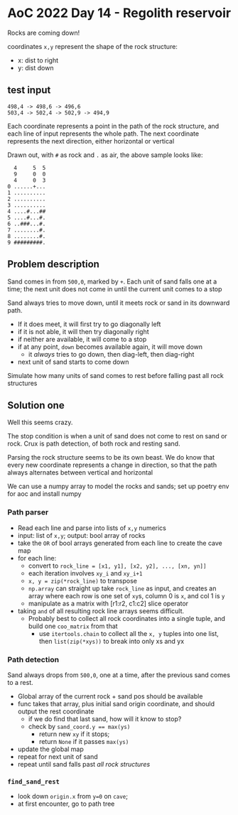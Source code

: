 # AoC 2022 Day 14 - Regolith reservoir

Rocks are coming down!

coordinates `x,y` represent the shape of the rock structure:

- x: dist to right
- y: dist down

## test input

```
498,4 -> 498,6 -> 496,6
503,4 -> 502,4 -> 502,9 -> 494,9
```

Each coordinate represents a point in the path of the rock structure, and each line of input represents the whole path. The next coordinate represents the next direction, either horizontal or vertical

Drawn out, with `#` as rock and `.` as air, the above sample looks like:

```
  4     5  5
  9     0  0
  4     0  3
0 ......+...
1 ..........
2 ..........
3 ..........
4 ....#...##
5 ....#...#.
6 ..###...#.
7 ........#.
8 ........#.
9 #########.
```

## Problem description

Sand comes in from `500,0`, marked by `+`. Each unit of sand falls one at a time; the next unit does not come in until the current unit comes to a stop

Sand always tries to move down, until it meets rock or sand in its downward path. 

- If it does meet, it will first try to go diagonally left
- if it is not able, it will then try diagonally right
- if neither are available, it will come to a stop
- if at any point, `down` becomes available again, it will move down
  - it *always* tries to go down, then diag-left, then diag-right
- next unit of sand starts to come down

Simulate how many units of sand comes to rest before falling past all rock structures

## Solution one

Well this seems crazy. 

The stop condition is when a unit of sand does not come to rest on sand or rock. Crux is path detection, of both rock and resting sand.

Parsing the rock structure seems to be its own beast. We do know that every new coordinate represents a change in direction, so that the path always alternates between vertical and horizontal

We can use a numpy array to model the rocks and sands; set up poetry env for aoc and install numpy

### Path parser

- Read each line and parse into lists of `x,y` numerics
- input: list of `x,y`; output: bool array of rocks
- take the `OR` of bool arrays generated from each line to create the cave map
- for each line:
  - convert to `rock_line = [x1, y1], [x2, y2], ..., [xn, yn]]`
  - each iteration involves `xy_i` and `xy_i+1`
  - `x, y = zip(*rock_line)` to transpose
  - `np.array` can straight up take `rock_line` as input, and creates an array where each row is one set of `xy`s, column 0 is `x`, and col 1 is `y`
  - manipulate as a matrix with [r1:r2, c1:c2] slice operator
- taking `and` of all resulting rock line arrays seems difficult.
  - Probably best to collect all rock coordinates into a single tuple, and build one `coo_matrix` from that
    - use `itertools.chain` to collect all the `x, y` tuples into one list, then `list(zip(*xys))` to break into only xs and yx

### Path detection

Sand always drops from `500,0`, one at a time, after the previous sand comes to a rest.

- Global array of the current rock + sand pos should be available
- func takes that array, plus initial sand origin coordinate, and should output the rest coordinate
  - if we do find that last sand, how will it know to stop?
  - check by `sand_coord.y == max(ys)`
    - return new `xy` if it stops;
    - return `None` if it passes `max(ys)`
- update the global map
- repeat for next unit of sand
- repeat until sand falls past *all rock structures*
  
### `find_sand_rest`

- look down `origin.x` from `y=0` on `cave`;
- at first encounter, go to path tree